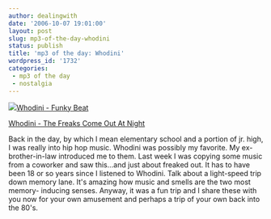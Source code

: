 ```yaml
---
author: dealingwith
date: '2006-10-07 19:01:00'
layout: post
slug: mp3-of-the-day-whodini
status: publish
title: 'mp3 of the day: Whodini'
wordpress_id: '1732'
categories:
 - mp3 of the day
 - nostalgia
---
```


[![][1]][2][Whodini - Funky Beat][3]

[Whodini - The Freaks Come Out At Night][4]

Back in the day, by which I mean elementary school and a portion of jr. high,
I was really into hip hop music. Whodini was possibly my favorite. My ex-
brother-in-law introduced me to them. Last week I was copying some music from
a coworker and saw this...and just about freaked out. It has to have been 18
or so years since I listened to Whodini. Talk about a light-speed trip down
memory lane. It's amazing how music and smells are the two most memory-
inducing senses. Anyway, it was a fun trip and I share these with you now for
your own amusement and perhaps a trip of your own back into the 80's.

   [1]: http://daniel.iaspiretonothing.com/blog/files/2006/10/whodini.jpg

   [2]: http://www.angelfire.com/retro/el_king_vampiro/images/whodini.jpg

   [3]: http://daniel.iaspiretonothing.com/blog/files/2006/10/Whodini%20-%2001%20-%20Funky%20Beat.mp3

   [4]: http://daniel.iaspiretonothing.com/blog/files/2006/10/Whodini%20-%2006%20-%20Freaks%20Come%20out%20at%20Night.mp3

